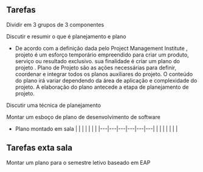 ## Tarefas

Dividir em 3 grupos de 3 componentes

Discutir e resumir o que é planejamento e plano

* De acordo com a definição dada pelo Project Management Institute , projeto é um esforço temporário empreendido para criar um produto, 
serviço ou resultado exclusivo. sua  finalidade é criar um plano do projeto . Plano de Projeto são as ações necessárias para definir, 
coordenar e integrar todos os planos auxiliares do projeto. O conteúdo do plano irá variar dependendo da área de aplicação e complexidade
do projeto. A elaboração do plano antecede a etapa de planejamento de projeto.

Discutir uma técnica de planejamento



Montar um esboço de plano de desenvolvimento de software

* Plano montado em sala 
|   |   |   |   |   |    |
|---|---|---|---|---|---|
|   |   |   |   |   |   |


## Tarefas exta sala
Montar um plano para o semestre letivo baseado em EAP
